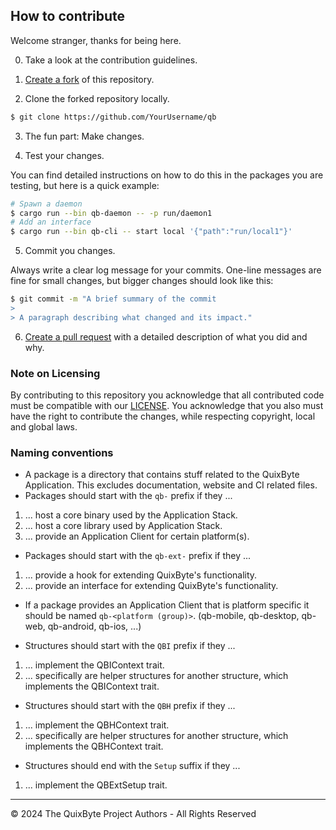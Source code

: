 ## How to contribute

Welcome stranger, thanks for being here.

0. Take a look at the contribution guidelines.

1. [Create a fork](https://github.com/qb-rs/qb/fork) of this repository.

2. Clone the forked repository locally.
```sh
$ git clone https://github.com/YourUsername/qb
```
3. The fun part: Make changes.

4. Test your changes.

You can find detailed instructions on how to do this
in the packages you are testing, but here is a quick example:
```sh
# Spawn a daemon
$ cargo run --bin qb-daemon -- -p run/daemon1
# Add an interface
$ cargo run --bin qb-cli -- start local '{"path":"run/local1"}'
```

5. Commit you changes.

Always write a clear log message for your commits. One-line messages are fine
for small changes, but bigger changes should look like this:

```sh
$ git commit -m "A brief summary of the commit
> 
> A paragraph describing what changed and its impact."
```

6. [Create a pull request](https://docs.github.com/en/pull-requests/collaborating-with-pull-requests/proposing-changes-to-your-work-with-pull-requests/creating-a-pull-request) with a detailed description of what you did and why.

### Note on Licensing

By contributing to this repository you acknowledge that all contributed code must
be compatible with our [LICENSE](../LICENSE). You acknowledge that you also must
have the right to contribute the changes, while respecting copyright, local and global laws.


### Naming conventions

- A package is a directory that contains stuff related to the QuixByte Application.
This excludes documentation, website and CI related files.
- Packages should start with the `qb-` prefix if they ...
1. ... host a core binary used by the Application Stack.
2. ... host a core library used by Application Stack.
3. ... provide an Application Client for certain platform(s). <!--Maybe-->
- Packages should start with the `qb-ext-` prefix if they ...
1. ... provide a hook for extending QuixByte's functionality.
2. ... provide an interface for extending QuixByte's functionality.
- If a package provides an Application Client that is platform 
specific it should be named `qb-<platform (group)>`. (qb-mobile, qb-desktop, qb-web, qb-android, qb-ios, ...)

- Structures should start with the `QBI` prefix if they ...
1. ... implement the QBIContext trait.
2. ... specifically are helper structures for another structure, which implements the QBIContext trait.
- Structures should start with the `QBH` prefix if they ...
1. ... implement the QBHContext trait.
2. ... specifically are helper structures for another structure, which implements the QBHContext trait.
- Structures should end with the `Setup` suffix if they ...
1. ... implement the QBExtSetup trait.

----

&copy; 2024 The QuixByte Project Authors - All Rights Reserved
